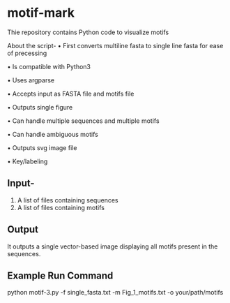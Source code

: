 # motif-mark
Thie repository contains Python code to visualize motifs

About the script-
• First converts multiline fasta to single line fasta for ease of precessing

• Is compatible with Python3

• Uses argparse

• Accepts input as FASTA file and motifs file

• Outputs single figure

• Can handle multiple sequences and multiple motifs

• Can handle ambiguous motifs 

• Outputs svg image file

• Key/labeling


## Input-

1. A list of files containing sequences
2. A list of files containing motifs

## Output
It outputs a single vector-based image displaying all motifs present in the sequences.

## Example Run Command

 python motif-3.py -f single_fasta.txt -m Fig_1_motifs.txt -o your/path/motifs
